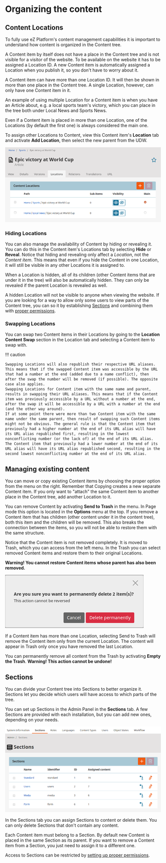 # Organizing the content

## Content Locations

To fully use eZ Platform's content management capabilities it is important to understand how content is organized in the Content tree.

A Content item by itself does not have a place in the Content tree and is not visible for a visitor of the website.
To be available on the website it has to be assigned a Location ID.
A new Content item is automatically assigned a Location when you publish it, so you don't have to worry about it.

A Content item can have more than one Location ID. It will then be shown in more than one place in the Content tree.
A single Location, however, can only have one Content item in it.

An example of using multiple Location for a Content item is when you have an Article about, e.g. a local sports team's victory,
which you can place in the tree both under Local News and Sports News.

Even if a Content item is placed in more than one Location, one of the Locations (by default the first one) is always considered the main one.

To assign other Locations to Content, view this Content item's **Location** tab and activate **Add Location**,
then select the new parent from the UDW.

![Content with two locations](img/content_with_two_locations.png "Content with two locations")

### Hiding Locations

You can also manage the availability of Content by hiding or revealing it.
You can do this in the Content item's Locations tab by selecting **Hide** or **Reveal**.
Notice that hiding and revealing only affect a *Location*, not the *Content item*.
This means that even if you hide the Content in one Location, it will still be visible in any other Locations it is assigned to.

When a Location is hidden, all of its children (other Content items that are under it in the tree) will also be automatically hidden.
They can only be revealed if the parent Location is revealed as well.

A hidden Location will not be visible to anyone when viewing the website.
If you are looking for a way to allow only some users to view parts of the Content tree,
you can so it by establishing [Sections](#sections)
and combining them with [proper permissions](organizing_the_site.md#permissions).

### Swapping Locations

You can swap two Content items in their Locations by going to the **Location Content Swap** section
in the Location tab and selecting a Content item to swap with.

!!! caution

    Swapping Locations will also republish their respective URL aliases. This means that if the swapped Content item was accessible by the URL that had a number at the end (added due to a name conflict), then after the swap the number will be removed (if possible). The opposite case also applies.
    Swapping Locations for Content item with the same name and parent, results in swapping their URL aliases. This means that if the Content item was previously accessible by a URL without a number at the end, after the swap it will be accessible by a URL with a number at the end (and the other way around).
    If at some point there were more than two Content item with the same name under the same parent, then result of swapping such Content items might not be obvious. The general rule is that the Content item that previously had a higher number at the end of its URL alias will have its URL alias republished first, resulting in the lowest nonconflicting number (or the lack of) at the end of its URL alias. The Content item that previously had a lower number at the end of its URL alias will have its URL alias republished second, resulting in the second lowest nonconflicting number at the end of its URL alias.

## Managing existing content

You can move or copy existing Content items by choosing the proper option from the menu on the right.
Remember that Copying creates a new separate Content item.
If you only want to "attach" the same Content item to another place in the Content tree, add another Location to it.

You can remove Content by activating **Send to Trash** in the menu.
In Page mode this option is located in the **Options** menu at the top.
If you remove a Content item that has children (other content under it in the content tree),
both this item and the children will be removed. This also breaks the connection between the items,
so you will not be able to restore them with the same structure.

Notice that the Content item is not removed completely.
It is moved to Trash, which you can access from the left menu.
In the Trash you can select removed Content items and restore them to their original Locations.

**Warning! You cannot restore Content items whose parent has also been removed.**

![Warning before emptying the trash](img/empty_trash_warning.png "Warning before emptying the trash")

If a Content item has more than one Location, selecting Send to Trash will remove the Content item only from the current Location.
The content will appear in Trash only once you have removed the last Location.

You can permanently remove all content from the Trash by activating **Empty the Trash**.
**Warning! This action cannot be undone!**

## Sections

You can divide your Content tree into Sections to better organize it.
Sections let you decide which users will have access to which parts of the tree.

You can set up Sections in the Admin Panel in the **Sections** tab.
A few Sections are provided with each installation, but you can add new ones, depending on your needs.

![List of Sections](img/sections.png "List of Sections")

In the Sections tab you can assign Sections to content or delete them.
You can only delete Sections that don't contain any content.

Each Content item must belong to a Section. By default new Content is placed in the same Section as its parent.
If you want to remove a Content item from a Section, you just need to assign it to a different one.

Access to Sections can be restricted by [setting up proper permissions](organizing_the_site.md#permissions).
